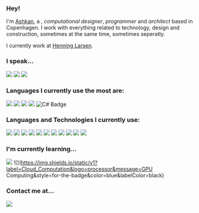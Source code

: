 ### Hey!

I'm [Ashkan](#), a , _computational designer_, _programmer_ and _architect_  based in Copenhagen. I work with everything related to technology, design and construction, sometimes at the same time, sometimes seperatly.

I currently work at [Henning Larsen](https://henninglarsen.com).

### I speak...

![](https://img.shields.io/static/v1?label&message=Farsi&style=for-the-badge&color=blue)
![](https://img.shields.io/static/v1?label&message=English&style=for-the-badge&color=blue)
![](https://img.shields.io/static/v1?label&message=Danish&style=for-the-badge&color=blue)

### Languages I currently use the most are:
![](https://img.shields.io/static/v1?label&logo=typescript&message=Typescript&style=for-the-badge&color=black&logoColor=blue)
![](https://img.shields.io/static/v1?label&logo=javascript&message=Javascript&style=for-the-badge&color=black)
![](https://img.shields.io/static/v1?label&logo=python&message=python&style=for-the-badge&color=black)
![](https://img.shields.io/static/v1?label&logo=houdini&message=Vex&style=for-the-badge&color=black&logoColor=orange)
![C# Badge](https://img.shields.io/static/v1?label&logo=c-sharp&message=C%23&style=for-the-badge&color=black&logoColor=blue)


### Languages and Technologies I currently use:
![](https://img.shields.io/static/v1?label=&logo=vue.js&message=Vue.js&style=for-the-badge&color=black)
![](https://img.shields.io/static/v1?label=&logo=react&message=React&style=for-the-badge&color=black)
![](https://img.shields.io/static/v1?label=&logo=next.js&message=Next.js&style=for-the-badge&color=black)
![](https://img.shields.io/static/v1?label=&logo=prisma&message=Prisma&style=for-the-badge&color=black)
![](https://img.shields.io/static/v1?label=&logo=graphql&message=GraphQL&style=for-the-badge&color=black)
![](https://img.shields.io/static/v1?label=&logo=postgresql&message=PostgreSQL&style=for-the-badge&color=black)
![](https://img.shields.io/static/v1?label&logo=firebase&message=Firebase&style=for-the-badge&color=black)
![](https://img.shields.io/static/v1?label&logo=heroku&message=heroku&style=for-the-badge&color=black)
![](https://img.shields.io/static/v1?label=&logo=node.js&message=Node.js&style=for-the-badge&color=black)
![](https://img.shields.io/static/v1?label=&logo=npm&message=NPM&style=for-the-badge&color=black)
![](https://img.shields.io/static/v1?label=github&logo=github&message=actions&style=for-the-badge&color=blue&labelColor=black)

### I'm currently learning...

![](https://img.shields.io/static/v1?label=Google&logo=google&message=Cloud%20Platform&style=for-the-badge&color=blue&labelColor=black)
![](https://img.shields.io/static/v1?label=Cloud_Computation&logo=processor&message=GPU Computing&style=for-the-badge&color=blue&labelColor=black)

### Contact me at...

[![](https://img.shields.io/static/v1?label&logo=linkedin&message=linkedin&style=for-the-badge&color=blue)](https://www.linkedin.com/in/ashkanrezaee/)


